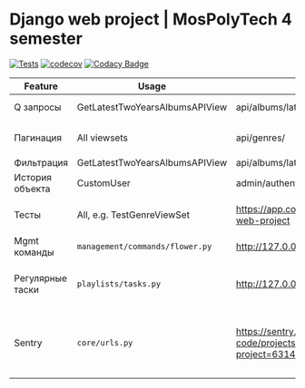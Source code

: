 # Django web project | MosPolyTech 4 semester

[![Tests](https://github.com/d1zero/django-web-project/actions/workflows/python-app.yml/badge.svg)](https://github.com/d1zero/django-web-project/actions/workflows/python-app.yml)
[![codecov](https://codecov.io/gh/d1zero/django-web-project/branch/main/graph/badge.svg?token=BBHEBUTR02)](https://codecov.io/gh/d1zero/django-web-project)
[![Codacy Badge](https://app.codacy.com/project/badge/Grade/ce807d9a8cd2486cb00ab67c45ee6a83)](https://www.codacy.com/gh/d1zero/django-web-project/dashboard?utm_source=github.com&amp;utm_medium=referral&amp;utm_content=d1zero/django-web-project&amp;utm_campaign=Badge_Grade)

Feature | Usage | URL | Замечание
--- | --- | --- | ---
Q запросы | GetLatestTwoYearsAlbumsAPIView | api/albums/latest/ | Только альбомы 22 и 21 годов
Пагинация | All viewsets | api/genres/ | Поменять 136 строку в `settings.py`
Фильтрация | GetLatestTwoYearsAlbumsAPIView | api/albums/latest/
История объекта | CustomUser | admin/authentication/customuser/10/history/
Тесты | All, e.g. TestGenreViewSet | https://app.codecov.io/gh/d1zero/django-web-project |Папка `tests` во всех приложениях, кроме `management`
Mgmt команды | `management/commands/flower.py` | http://127.0.0.1:5555 | Запускает UI для Celery
Регулярные таски | `playlists/tasks.py` | http://127.0.0.1:5555 | Обновляет плейлист ~~каждый день~~ каждую минуту
Sentry | `core/urls.py` |https://sentry.io/organizations/d1zero-code/projects/polytech-django-project/?project=6314147 | Раскомментировать функцию и url в `core/urls.py`, а также 164-176 строки в `settings.py`|